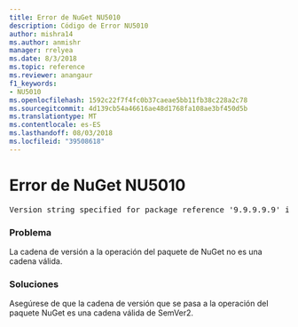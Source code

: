 ```yaml
---
title: Error de NuGet NU5010
description: Código de Error NU5010
author: mishra14
ms.author: anmishr
manager: rrelyea
ms.date: 8/3/2018
ms.topic: reference
ms.reviewer: anangaur
f1_keywords:
- NU5010
ms.openlocfilehash: 1592c22f7f4fc0b37caeae5bb11fb38c228a2c78
ms.sourcegitcommit: 4d139cb54a46616ae48d1768fa108ae3bf450d5b
ms.translationtype: MT
ms.contentlocale: es-ES
ms.lasthandoff: 08/03/2018
ms.locfileid: "39508618"
---
```

# <a name="nuget-error-nu5010"></a>Error de NuGet NU5010
<pre>Version string specified for package reference '9.9.9.9.9' is invalid.</pre>

### <a name="issue"></a>Problema

La cadena de versión a la operación del paquete de NuGet no es una cadena válida.


### <a name="solution"></a>Soluciones

Asegúrese de que la cadena de versión que se pasa a la operación del paquete NuGet es una cadena válida de SemVer2.

